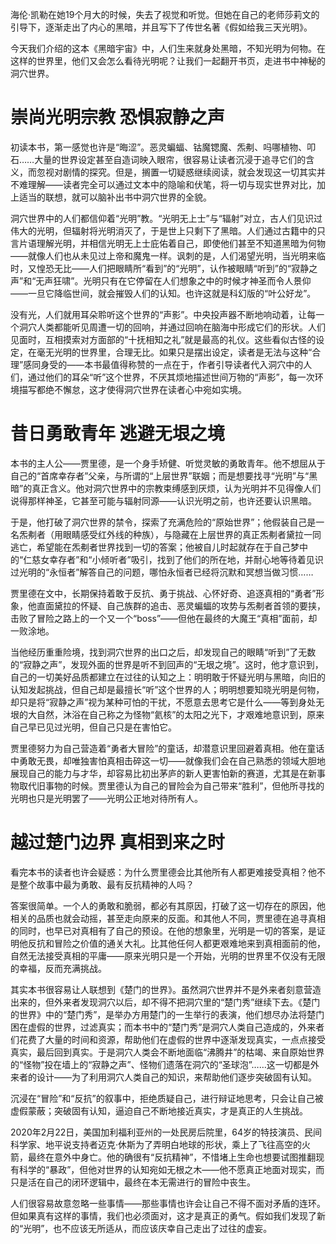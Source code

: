 海伦·凯勒在她19个月大的时候，失去了视觉和听觉。但她在自己的老师莎莉文的引导下，逐渐走出了内心的黑暗，并且写下了传世名著《假如给我三天光明》。

今天我们介绍的这本《黑暗宇宙》中，人们生来就身处黑暗，不知光明为何物。在这样的世界里，他们又会怎么看待光明呢？让我们一起翻开书页，走进书中神秘的洞穴世界。

# 崇尚光明宗教 恐惧寂静之声

初读本书，第一感觉也许是“晦涩”。恶灵蝙蝠、钴魔锶魔、炁刜、吗哪植物、叩石……大量的世界设定甚至自造词映入眼帘，很容易让读者沉浸于追寻它们的含义，而忽视对剧情的探究。但是，搁置一切疑惑继续阅读，就会发现这一切其实并不难理解——读者完全可以通过文本中的隐喻和伏笔，将一切与现实世界对比，加上适当的联想，就可以脑补出书中洞穴世界的全貌。

洞穴世界中的人们都信仰着“光明”教。“光明无上士”与“辐射”对立，古人们见识过伟大的光明，但辐射将光明消灭了，于是世上只剩下了黑暗。人们通过古籍中的只言片语理解光明，并相信光明无上士庇佑着自己，即使他们甚至不知道黑暗为何物——就像人们也从未见过上帝和魔鬼一样。讽刺的是，人们渴望光明，当光明来临时，又惶恐无比——人们把眼睛所“看到”的“光明”，认作被眼睛“听到”的“寂静之声”和“无声狂啸”。光明只有在它停留在人们想象之中的时候才神圣而令人景仰——一旦它降临世间，就会摧毁人们的认知。也许这就是科幻版的“叶公好龙”。

没有光，人们就用耳朵聆听这个世界的“声影”。中央投声器不断地响动着，让每一个洞穴人类都能听见周遭一切的回响，并通过回响在脑海中形成它们的形状。人们见面时，互相摸索对方面部的“十抚相知之礼”就是最高的礼仪。这些看似古怪的设定，在毫无光明的世界里，合理无比。如果只是摆出设定，读者是无法与这种“合理”感同身受的——本书最值得称赞的一点在于，作者引导读者代入洞穴中的人们，通过他们的耳朵“听”这个世界，不厌其烦地描述世间万物的“声影”，每一次环境描写都绝不懈怠，这才使得洞穴世界在读者心中宛如实境。

# 昔日勇敢青年 逃避无垠之境

本书的主人公——贾里德，是一个身手矫健、听觉灵敏的勇敢青年。他不想屈从于自己的“首席幸存者”父亲，与所谓的“上层世界”联姻；而是想要找寻“光明”与“黑暗”的真正含义。他对洞穴世界中的宗教束缚感到厌烦，认为光明并不见得像人们说得那样神圣，它甚至可能与辐射同源——认识光明之前，也许还要认识黑暗。

于是，他打破了洞穴世界的禁令，探索了充满危险的“原始世界”；他假装自己是一名炁刜者（用眼睛感受红外线的种族），与隐藏在上层世界的真正炁刜者黛拉一同逃亡，希望能在炁刜者世界找到一切的答案；他被自儿时起就存在于自己梦中的“仁慈女幸存者”和“小倾听者”吸引，找到了他们的所在地，并耐心地等待着见识过光明的“永恒者”解答自己的问题，哪怕永恒者已经将沉默和冥想当做习惯……

贾里德在文中，长期保持着敢于反抗、勇于挑战、心怀好奇、追逐真相的“勇者”形象，他直面黛拉的怀疑、自己族群的追击、恶灵蝙蝠的攻势与炁刜者首领的要挟，击败了冒险之路上的一个又一个“boss”——但他在最终的大魔王“真相”面前，却一败涂地。

当他经历重重险境，找到洞穴世界的出口之后，却发现自己的眼睛“听到”了无数的“寂静之声”，发现外面的世界是听不到回声的“无垠之境”。这时，他才意识到，自己的一切美好品质都建立在过往的认知之上：明明敢于怀疑光明与黑暗，向旧的认知发起挑战，但自己却是最擅长“听”这个世界的人；明明想要知晓光明是何物，却只是将“寂静之声”视为某种可怕的干扰，不愿意去思考它是什么——等到身处无垠的大自然，沐浴在自己称之为怪物“氦核”的太阳之光下，才艰难地意识到，原来自己早已见过光明，但自己只是在害怕它。

贾里德努力为自己营造着“勇者大冒险”的童话，却潜意识里回避着真相。他在童话中勇敢无畏，却唯独害怕真相击碎这一切——就像我们会在自己熟悉的领域大胆地展现自己的能力与才华，却容易比初出茅庐的新人更害怕新的赛道，尤其是在新事物取代旧事物的时候。贾里德认为自己的冒险会为自己带来“胜利”，但他所寻找的光明也只是光明罢了——光明公正地对待所有人。

# 越过楚门边界 真相到来之时

看完本书的读者也许会疑惑：为什么贾里德会比其他所有人都更难接受真相？他不是整个故事中最为勇敢、最有反抗精神的人吗？

答案很简单。一个人的勇敢和脆弱，都必有其原因，打破了这一切存在的原因，他相关的品质也就会动摇，甚至走向原来的反面。和其他人不同，贾里德在追寻真相的同时，也早已对真相有了自己的预设。在他的想象里，光明是一切的答案，是证明他反抗和冒险之价值的通关大礼。比其他任何人都更艰难地来到真相面前的他，自然无法接受真相的平庸——原来光明只是一个开始，光明的世界里不仅没有无限的幸福，反而充满挑战。

其实本书很容易让人联想到《楚门的世界》。虽然洞穴世界并不是外来者刻意营造出来的，但外来者发现洞穴以后，却不得不把洞穴里的“楚门秀”继续下去。《楚门的世界》中的“楚门秀”，是举办方用楚门的一生举行的表演，他们想尽办法将楚门困在虚假的世界，过滤真实；而本书中的“楚门秀”是洞穴人类自己造成的，外来者们花费了大量的时间和资源，帮助他们在虚假的世界中逐渐发现真实，一点点接受真实，最后回到真实。于是洞穴人类会不断地面临“沸腾井”的枯竭、来自原始世界的“怪物”投在墙上的“寂静之声”、怪物们遗落在洞穴的“圣球泡”……这一切都是外来者的设计——为了利用洞穴人类自己的知识，来帮助他们逐步突破固有认知。

沉浸在“冒险”和“反抗”的叙事中，拒绝质疑自己，进行辩证地思考，只会让自己被虚假蒙蔽；突破固有认知，逼迫自己不断地接近真实，才是真正的人生挑战。

2020年2月22日，美国加利福利亚州的一处民房后院里，64岁的特技演员、民间科学家、地平说支持者迈克·休斯为了弄明白地球的形状，乘上了飞往高空的火箭，最终在意外中身亡。他的确很有“反抗精神”，不惜堵上生命也想要试图推翻现有科学的“暴政”，但他对世界的认知宛如无根之木——他不愿真正地面对现实，而只是活在自己的闭环逻辑中，最终在本无需进行的冒险中丧生。

人们很容易故意忽略一些事情——那些事情也许会让自己不得不面对矛盾的连环。但如果真有这样的事情，我们也必须面对，这才是真正的勇气。假如我们发现了新的“光明”，也不应该无所适从，而应该庆幸自己走出了过往的虚妄。

<!-- ##{"timestamp":1657524152}## -->
